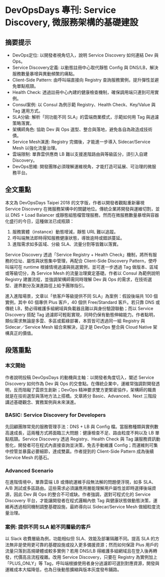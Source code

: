 # DevOpsDays 專刊: Service Discovery, 微服務架構的基礎建設

## 摘要提示
- DevOps定位: 以開發者視角切入，說明 Service Discovery 如何連結 Dev 與 Ops。
- Service Discovery定義: 以動態註冊中心取代靜態 Config 與 DNS/LB，解決服務數量暴增與異動頻繁的痛點。
- Client-Side Pattern: 由呼叫端直接向 Registry 查詢服務實例，提升彈性並避免單點瓶頸。
- Health Check: 透過註冊中心內建的健康檢查機制，確保調用端只連到可用實例。
- Consul案例: 以 Consul 為例示範 Registry、Health Check、Key/Value 與 Tag 運用方式。
- SLA分級: 解析「同功能不同 SLA」的雲端商業模式，示範如何用 Tag 與過濾策略落實。
- 架構師角色: 協助 Dev 與 Ops 選型、整合與落地，避免各自為政造成技術債。
- Service Mesh演進: Registry 完備後，才能進一步導入 Sidecar/Service Mesh 以強化流量治理。
- 雲端限制: 單靠雲供應商 LB 難以支援進階路由與等級區分，須引入自建 Discovery。
- DevOps思維: 開發團隊必須理解運維視角，才能打造可延展、可治理的微服務平台。

## 全文重點
本文為 DevOpsDays Taipei 2018 的文字版，作者以開發者觀點重新審視 Service Discovery 在微服務架構中的關鍵地位。傳統企業將開發與運維切割，並以 DNS + Load Balancer 或靜態組態檔管理服務，然而在微服務數量暴增與容器化盛行的今日，這種做法已成瓶頸：  
1. 服務實體（instance）動態增減，靜態 URL 難以追蹤。  
2. 呼叫端無法即時得知服務健康狀態，導致逾時或錯誤蔓延。  
3. 進階需求如多區域、分級 SLA、流量分割等皆難以落實。  

Service Discovery 透過「Service Registry + Health Check」機制，將所有服務的位址、屬性與狀態集中管理，再配合 Client-Side Discovery Pattern，使呼叫端可在 runtime 根據情境過濾與挑選實例，並可進一步透過 Tag 做版本、區域或等級切分，為 Service Mesh 的流量治理奠定基礎。作者以 Consul 為範例說明 Registry 建置流程，並強調架構師需同時理解 Dev 與 Ops 的需求，在技術選型、邊界劃分及演進路徑上給予團隊指引。

進入進階場景，文章以「依客戶等級提供不同 SLA」為案例：假設後端共 100 個實例，其中 60 個專供 Plus 客戶，40 個供 Free/Standard 客戶。若只靠 DNS 或傳統 LB，勢必得維護多組網域與負載器且難以與身份驗證聯動；而以 Service Discovery 搭配 Tag 過濾即可輕鬆實現，同時仍保有動態伸縮能力。作者點明，類似需求無論是多雲、多區或藍綠部署，本質皆可透過同一組 Registry 與 Sidecar／Service Mesh 組合來解決，這才是 DevOps 整合與 Cloud Native 架構真正的價值。

## 段落重點
### 本文開始
作者說明投稿 DevOpsDays 的動機與主軸：以開發者角度切入，闡述 Service Discovery 如何作為 Dev 與 Ops 的交會點。在傳統企業中，運維常強調對開發透明，反而阻礙了雲原生創新；DevOps 精神要求雙方更緊密協作，架構師的職責就是在技術選型與落地方法上搭橋。文章將分 Basic、Advanced、Next 三階段講述基礎觀念、實務案例與未來演進。

### BASIC: Service Discovery for Developers
先回顧團隊常見的服務管理手法：DNS + LB 與 Config 檔。當服務種類與實例數高速成長，這兩種方式將面臨三大問題：健康檢查不足、路由粒度不夠以及 LB 單點瓶頸。Service Discovery 透過 Registry、Health Check 與 Tag 讓服務資訊動態化，開發者可在程式內直接查詢並決策，免去手動維護 Config；而運維則可集中控管並暴露必要細節，達成雙贏。作者提到的 Client-Side Pattern 成為後續 Service Mesh 的基石。

### Advanced Scenario
在進階情境中，單靠雲端 LB 或傳統運維手段無法解的問題便浮現，如多 SLA、A/B 測試或多區路由。這些需求必須讓應用層能理解用戶屬性並即時選擇後端資源，因此 Dev 與 Ops 的整合不可或缺。作者強調，選對可程式化的 Service Discovery 平台，才能讓開發者在程式邏輯內依 Tag 與健康狀態做動態決策，運維再透過相同機制調整基礎設施，最終導向以 Sidecar/Service Mesh 做細粒度流量治理。

### 案例: 提供不同 SLA 給不同層級的客戶
以 Slack 收費層級為例，功能相似但 SLA、效能及部署隔離不同。提高 SLA 的方法無非是使用更可靠的基礎設施或投入更多備援資源；然而如何保證 Plus 用戶的流量只落到高規硬體或較多實例？若用 DNS/LB 得維護多組網域且在登入後再轉發，代價高且流程複雜。改用 Service Discovery，只要在 Registry 為實例加上「PLUS_ONLY」等 Tag，呼叫端根據使用者身分過濾即可選到對應資源，開發與運維成本大幅降低，也為日後動態擴縮與版本灰度發布鋪路。

